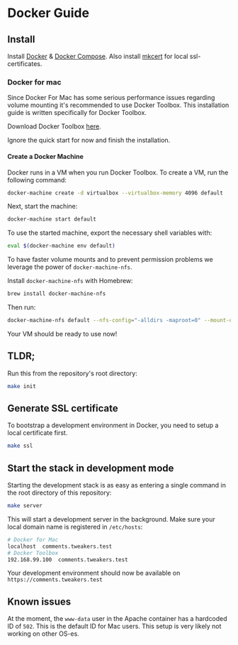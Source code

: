 # Docker Guide

## Install
Install [Docker](https://docs.docker.com/v17.12/install/) & [Docker Compose](https://docs.docker.com/compose/install/).
Also install [mkcert](https://github.com/FiloSottile/mkcert) for local ssl-certificates.

### Docker for mac
Since Docker For Mac has some serious performance issues regarding volume mounting
it's recommended to use Docker Toolbox. This installation guide is written specifically for
Docker Toolbox.

Download Docker Toolbox [here](https://download.docker.com/mac/stable/DockerToolbox.pkg).

Ignore the quick start for now and finish the installation.

#### Create a Docker Machine
Docker runs in a VM when you run Docker Toolbox. To create a VM, run the following command:

```bash
docker-machine create -d virtualbox --virtualbox-memory 4096 default
```

Next, start the machine:
```bash
docker-machine start default
```

To use the started machine, export the necessary shell variables with:
```bash
eval $(docker-machine env default)
```

To have faster volume mounts and to prevent permission problems we leverage the power
of `docker-machine-nfs`.

Install `docker-machine-nfs` with Homebrew:
```bash
brew install docker-machine-nfs
```

Then run:
```bash
docker-machine-nfs default --nfs-config="-alldirs -maproot=0" --mount-opts="noacl,async,nolock,vers=3,udp,noatime,actimeo=1"
```

Your VM should be ready to use now!

## TLDR;
Run this from the repository's root directory:
```sh 
make init
```

## Generate SSL certificate
To bootstrap a development environment in Docker, you need to setup a local certificate first.
```sh
make ssl
```

## Start the stack in development mode
Starting the development stack is as easy as entering a single command in the root
directory of this repository:
```sh
make server 
```

This will start a development server in the background. Make sure your local domain
name is registered in `/etc/hosts`:
```sh
# Docker for Mac
localhost  comments.tweakers.test
# Docker Toolbox
192.168.99.100  comments.tweakers.test 
```

Your development environment should now be available on `https://comments.tweakers.test`

## Known issues
At the moment, the `www-data` user in the Apache container has a hardcoded ID of `502`.
This is the default ID for Mac users. This setup is very likely not working on other OS-es.
